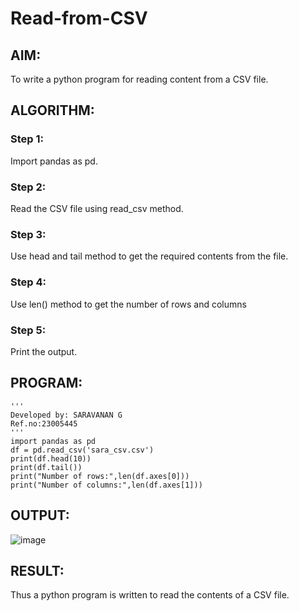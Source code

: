 # Read-from-CSV

## AIM:
To write a python program for reading content from a CSV file.
## ALGORITHM:
### Step 1:
Import pandas as pd.
### Step 2:
Read the CSV file using read_csv method.
### Step 3:
Use head and tail method to get the required contents from the file.
### Step 4:
Use len() method to get the number of rows and columns
### Step 5:
Print the output.
## PROGRAM:
```
'''
Developed by: SARAVANAN G
Ref.no:23005445
'''
import pandas as pd
df = pd.read_csv('sara_csv.csv')
print(df.head(10))
print(df.tail())
print("Number of rows:",len(df.axes[0]))
print("Number of columns:",len(df.axes[1]))
```

## OUTPUT:
![image](https://github.com/Saravanan2512/Read-from-CSV/assets/144979117/fe961ea2-60bf-4d7b-b63d-5b5fec2a9564)



## RESULT:
Thus a python program is written to read the contents of a CSV file.
